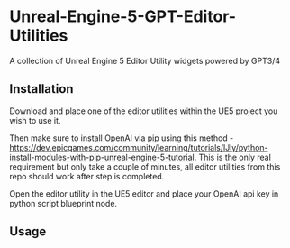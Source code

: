 # Unreal-Engine-5-GPT-Editor-Utilities
A collection of Unreal Engine 5 Editor Utility widgets powered by GPT3/4

## Installation

Download and place one of the editor utilities within the UE5 project you wish to use it.

Then make sure to install OpenAI via pip using this method - https://dev.epicgames.com/community/learning/tutorials/lJly/python-install-modules-with-pip-unreal-engine-5-tutorial.  This is the only real requirement but only take a couple of minutes, all editor utilities from this repo should work after step is completed.

Open the editor utility in the UE5 editor and place your OpenAI api key in python script blueprint node.



## Usage
